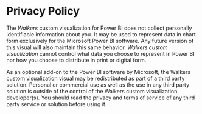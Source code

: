 # Privacy Policy
The  *Walkers* custom visualization for Power BI does not collect personally identifiable information about you. It may be used to represent data in chart form exclusively for the Microsoft Power BI software. Any future version of this visual will also maintain this same behavior.  *Walkers custom visualization* cannot control what data you choose to represent in Power BI nor how you choose to distribute in print or digital form.

As an optional add-on to the Power BI software by Microsoft, the Walkers custom visualization visual may be redistributed as part of a third party solution. Personal or commercial use as well as the use in any third party solution is outside of the control of the Walkers custom visualization developer(s). You should read the privacy and terms of service of any third party service or solution before using it.